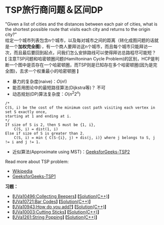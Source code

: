 # TSP旅行商问题＆区间DP
"Given a list of cities and the distances between each pair of cities, what is the shortest possible route that visits each city and returns to the origin city?"  
给定一个城市列表包含n个城市，以及每对城市之间的距离（转化成图问题的话就是一个**加权完全图**），有一个商人要拜访这n个城市，而且每个城市只能拜访一次，而且最后要回到起点，问我们怎么安排路线可以使得拜访总路程尽可能短？   
**[** 注意TSP问题和哈密顿圈问题(Hamiltoninan Cycle Problem)的区别，HCP是判断一个图中是否存在一个哈密顿圈，而TSP则是已知存在多个哈密顿圈(因为是完全图)，去求一个权重最小的哈密顿圈 **]**  
* 暴力的复杂度(naive)：$O(n!)$
* 能否用图论中的最短路径算法(Dijkstra等)？ 不可
* 动态规划(DP)算法复杂度：$O(n^2 2^n)$
```
/*
C(S, i) be the cost of the minimum cost path visiting each vertex in set S exactly once, 
starting at 1 and ending at i.
*/
If size of S is 2, then S must be {1, i},
    C(S, i) = dist(1, i) 
Else if size of S is greater than 2.
    C(S, i) = min { C(S-{i}, j) + dis(j, i)} where j belongs to S, j != i and j != 1.
```
* 近似算法(Approximate using MST)：[GeeksforGeeks-TSP2](https://www.geeksforgeeks.org/travelling-salesman-problem-set-2-approximate-using-mst/)


Read more about TSP problem:  
* [Wikipedia](https://en.wikipedia.org/wiki/Travelling_salesman_problem)
* [GeeksforGeeks-TSP1](https://www.geeksforgeeks.org/travelling-salesman-problem-set-1/)


**习题：**  
* **[**[UVa10496:Collecting Beepers](https://vjudge.net/problem/UVA-10496)**]** **[**[Solution(C++)]()**]**
* **[**[UVa10721:Bar Codes](https://vjudge.net/problem/UVA-10721)**]** **[**[Solution(C++)]()**]**
* **[**[UVa10943:How do you add?](https://vjudge.net/problem/UVA-10943)**]** **[**[Solution(C++)]()**]**
* **[**[UVa10003:Cutting Sticks](https://vjudge.net/problem/UVA-10003)**]** **[**[Solution(C++)]()**]**
* **[**[UVa1261:String Popping](https://vjudge.net/problem/UVA-1261)**]** **[**[Solution(C++)]()**]**
